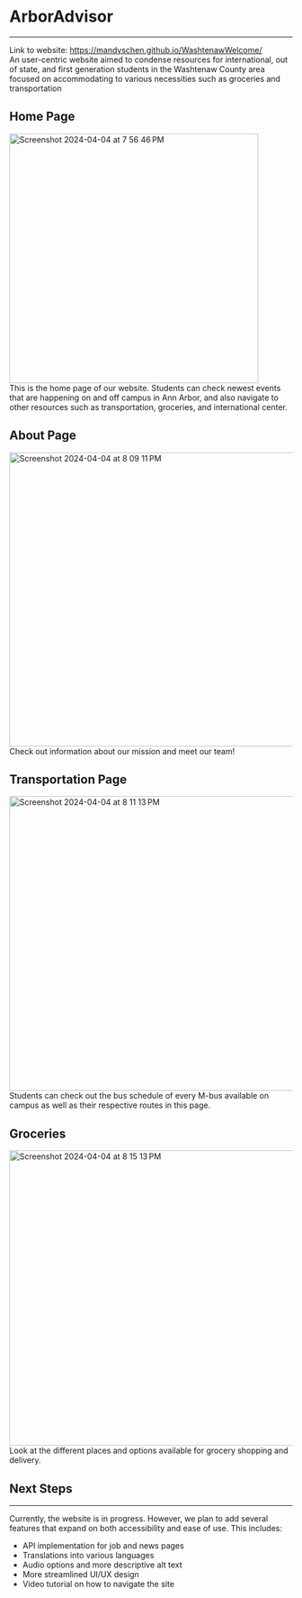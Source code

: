 # ArborAdvisor
***
Link to website: https://mandyschen.github.io/WashtenawWelcome/ 
<br>
An user-centric website aimed to condense resources for international, out of state, and first generation students in the Washtenaw County area focused on accommodating to various necessities such as groceries and transportation

## Home Page
<img width="443" alt="Screenshot 2024-04-04 at 7 56 46 PM" src="https://github.com/mandyschen/WashtenawWelcome/assets/122251831/55274935-36c8-41fc-9869-b358c98210c5">
<br>
This is the home page of our website. Students can check newest events that are happening on and off campus in Ann Arbor, and also navigate to other resources such as transportation, groceries, and international center. 

## About Page
<img width="522" alt="Screenshot 2024-04-04 at 8 09 11 PM" src="https://github.com/mandyschen/WashtenawWelcome/assets/122251831/1a77f297-a05d-4982-8dec-9dec36cd0793">
<br>
Check out information about our mission and meet our team! 

## Transportation Page
<img width="523" alt="Screenshot 2024-04-04 at 8 11 13 PM" src="https://github.com/mandyschen/WashtenawWelcome/assets/122251831/5d0299b8-b000-4fca-ab26-8fd3f2a61319">
<br>
Students can check out the bus schedule of every M-bus available on campus as well as their respective routes in this page. 

## Groceries 
<img width="524" alt="Screenshot 2024-04-04 at 8 15 13 PM" src="https://github.com/mandyschen/WashtenawWelcome/assets/122251831/233a76b3-b3ea-47c2-8c6b-c5915031165d">
<br>
Look at the different places and options available for grocery shopping and delivery.


## Next Steps
***
Currently, the website is in progress. However, we plan to add several features that expand on both accessibility and ease of use. This includes:
* API implementation for job and news pages
* Translations into various languages
* Audio options and more descriptive alt text
* More streamlined UI/UX design
* Video tutorial on how to navigate the site
